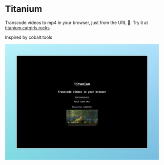 # Titanium

Transcode videos to mp4 in your browser, just from the URL 🐐. Try it at [titanium.catgirls.rocks](https://titanium.catgirls.rocks)

Inspired by cobalt.tools

![Example](docs/example.jpeg)
